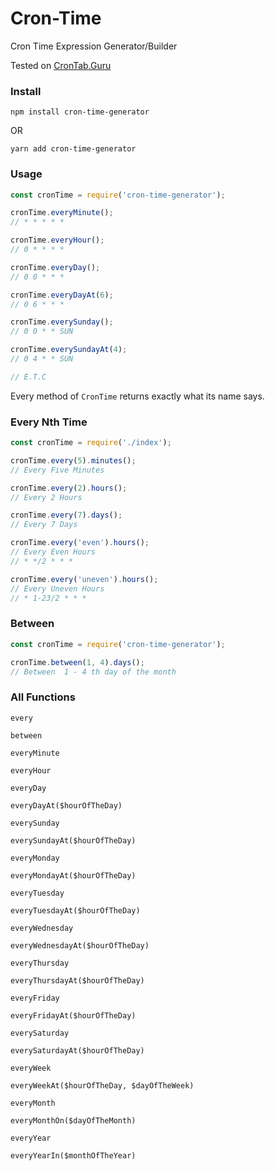 # Cron-Time

Cron Time Expression Generator/Builder

Tested on [CronTab.Guru](https://crontab.guru)

### Install
```console
npm install cron-time-generator
```

OR

```console
yarn add cron-time-generator
```

### Usage
```javascript
const cronTime = require('cron-time-generator');

cronTime.everyMinute();
// * * * * *

cronTime.everyHour();
// 0 * * * *

cronTime.everyDay();
// 0 0 * * *

cronTime.everyDayAt(6);
// 0 6 * * *

cronTime.everySunday();
// 0 0 * * SUN

cronTime.everySundayAt(4);
// 0 4 * * SUN

// E.T.C
```

Every method of `CronTime` returns exactly what its name says.

### Every Nth Time
```javascript
const cronTime = require('./index');

cronTime.every(5).minutes();
// Every Five Minutes

cronTime.every(2).hours();
// Every 2 Hours

cronTime.every(7).days();
// Every 7 Days

cronTime.every('even').hours();
// Every Even Hours
// * */2 * * *

cronTime.every('uneven').hours();
// Every Uneven Hours
// * 1-23/2 * * *
```

### Between
```javascript
const cronTime = require('cron-time-generator');

cronTime.between(1, 4).days();
// Between  1 - 4 th day of the month 
```


### All Functions

`every`

`between`

`everyMinute`

`everyHour`

`everyDay`

`everyDayAt($hourOfTheDay)`

`everySunday`

`everySundayAt($hourOfTheDay)`

`everyMonday`

`everyMondayAt($hourOfTheDay)`

`everyTuesday`

`everyTuesdayAt($hourOfTheDay)`

`everyWednesday`

`everyWednesdayAt($hourOfTheDay)`

`everyThursday`

`everyThursdayAt($hourOfTheDay)`

`everyFriday`

`everyFridayAt($hourOfTheDay)`

`everySaturday`

`everySaturdayAt($hourOfTheDay)`

`everyWeek`

`everyWeekAt($hourOfTheDay, $dayOfTheWeek)`

`everyMonth`

`everyMonthOn($dayOfTheMonth)`

`everyYear`

`everyYearIn($monthOfTheYear)`